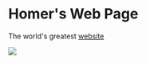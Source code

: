 # Homer's Web Page

The world's greatest [website](https://homer-web-page.netlify.app/)

[![](page.gif)](https://homer-web-page.netlify.app/)
